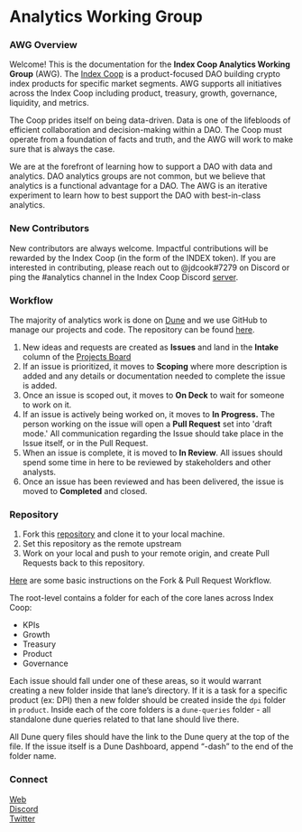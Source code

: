 # Analytics Working Group

### AWG Overview

Welcome! This is the documentation for the **Index Coop Analytics Working Group** \(AWG\). The [Index Coop](https://discord.gg/4XBGHBKxdU) is a product-focused DAO building crypto index products for specific market segments. AWG supports all initiatives across the Index Coop including product, treasury, growth, governance, liquidity, and metrics.

The Coop prides itself on being data-driven. Data is one of the lifebloods of efficient collaboration and decision-making within a DAO. The Coop must operate from a foundation of facts and truth, and the AWG will work to make sure that is always the case.

We are at the forefront of learning how to support a DAO with data and analytics. DAO analytics groups are not common, but we believe that analytics is a functional advantage for a DAO. The AWG is an iterative experiment to learn how to best support the DAO with best-in-class analytics.

### New Contributors

New contributors are always welcome. Impactful contributions will be rewarded by the Index Coop \(in the form of the INDEX token\). If you are interested in contributing, please reach out to @jdcook\#7279 on Discord or ping the \#analytics channel in the Index Coop Discord [server](https://discord.gg/4XBGHBKxdU).

### Workflow

The majority of analytics work is done on [Dune](https://dune.xyz/) and we use GitHub to manage our projects and code. The repository can be found [here](https://github.com/IndexCoop/index-coop-analytics). 

1. New ideas and requests are created as **Issues** and land in the **Intake** column of the [Projects Board](https://github.com/IndexCoop/index-coop-analytics/projects/1)
2. If an issue is prioritized, it moves to **Scoping** where more description is added and any details or documentation needed to complete the issue is added.
3. Once an issue is scoped out, it moves to **On Deck** to wait for someone to work on it.
4. If an issue is actively being worked on, it moves to **In Progress.** The person working on the issue will open a **Pull Request** set into 'draft mode.' All communication regarding the Issue should take place in the Issue itself, or in the Pull Request.
5. When an issue is complete, it is moved to **In Review**. All issues should spend some time in here to be reviewed by stakeholders and other analysts.
6. Once an issue has been reviewed and has been delivered, the issue is moved to **Completed** and closed.

### Repository

1. Fork this [repository](https://github.com/IndexCoop/index-coop-analytics) and clone it to your local machine. 
2. Set this repository as the remote upstream
3. Work on your local and push to your remote origin, and create Pull Requests back to this repository.

[Here](https://gist.github.com/Chaser324/ce0505fbed06b947d962) are some basic instructions on the Fork & Pull Request Workflow.

The root-level contains a folder for each of the core lanes across Index Coop: 

* KPIs
* Growth
* Treasury 
* Product
* Governance

Each issue should fall under one of these areas, so it would warrant creating a new folder inside that lane’s directory. If it is a task for a specific product \(ex: DPI\) then a new folder should be created inside the `dpi` folder in `product`. Inside each of the core folders is a `dune-queries` folder - all standalone dune queries related to that lane should live there.

All Dune query files should have the link to the Dune query at the top of the file. If the issue itself is a Dune Dashboard, append “-dash” to the end of the folder name.

### Connect

[Web](https://www.indexcoop.com/)  
[Discord](https://discord.gg/4XBGHBKxdU)  
[Twitter](https://twitter.com/indexcoop)

